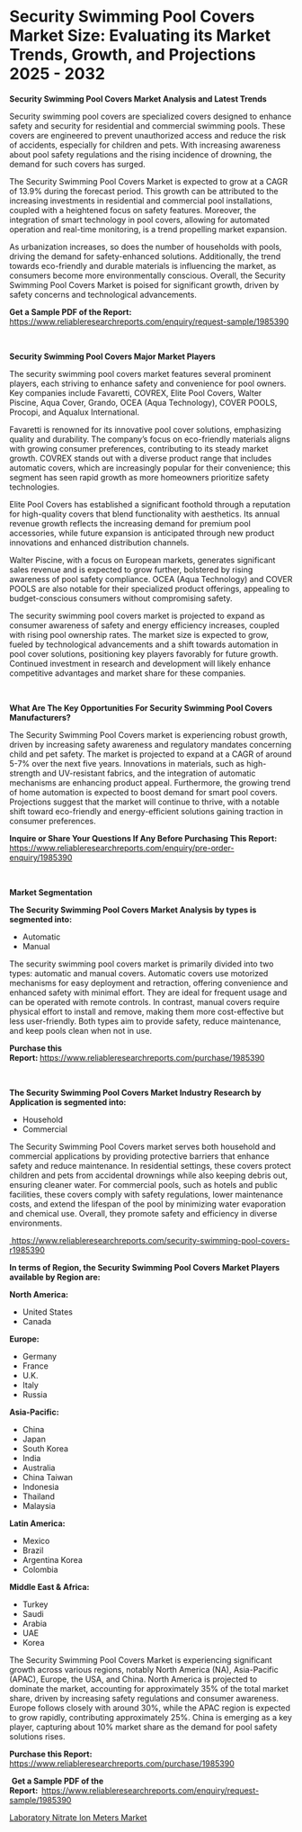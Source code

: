 <p><h1>Security Swimming Pool Covers Market Size: Evaluating its Market Trends, Growth, and Projections 2025 - 2032</h1></p><p><strong>Security Swimming Pool Covers Market Analysis and Latest Trends</strong></p>
<p><p>Security swimming pool covers are specialized covers designed to enhance safety and security for residential and commercial swimming pools. These covers are engineered to prevent unauthorized access and reduce the risk of accidents, especially for children and pets. With increasing awareness about pool safety regulations and the rising incidence of drowning, the demand for such covers has surged.</p><p>The Security Swimming Pool Covers Market is expected to grow at a CAGR of 13.9% during the forecast period. This growth can be attributed to the increasing investments in residential and commercial pool installations, coupled with a heightened focus on safety features. Moreover, the integration of smart technology in pool covers, allowing for automated operation and real-time monitoring, is a trend propelling market expansion. </p><p>As urbanization increases, so does the number of households with pools, driving the demand for safety-enhanced solutions. Additionally, the trend towards eco-friendly and durable materials is influencing the market, as consumers become more environmentally conscious. Overall, the Security Swimming Pool Covers Market is poised for significant growth, driven by safety concerns and technological advancements.</p></p>
<p><strong>Get a Sample PDF of the Report:&nbsp;</strong> <a href="https://www.reliableresearchreports.com/enquiry/request-sample/1985390?utm_campaign=2609&utm_medium=2&utm_source=Github&utm_content=ia&utm_term=02032025&utm_id=security-swimming-pool-covers">https://www.reliableresearchreports.com/enquiry/request-sample/1985390</a></p>
<p>&nbsp;</p>
<p><strong>Security Swimming Pool Covers Major Market Players</strong></p>
<p><p>The security swimming pool covers market features several prominent players, each striving to enhance safety and convenience for pool owners. Key companies include Favaretti, COVREX, Elite Pool Covers, Walter Piscine, Aqua Cover, Grando, OCEA (Aqua Technology), COVER POOLS, Procopi, and Aqualux International.</p><p>Favaretti is renowned for its innovative pool cover solutions, emphasizing quality and durability. The company’s focus on eco-friendly materials aligns with growing consumer preferences, contributing to its steady market growth. COVREX stands out with a diverse product range that includes automatic covers, which are increasingly popular for their convenience; this segment has seen rapid growth as more homeowners prioritize safety technologies.</p><p>Elite Pool Covers has established a significant foothold through a reputation for high-quality covers that blend functionality with aesthetics. Its annual revenue growth reflects the increasing demand for premium pool accessories, while future expansion is anticipated through new product innovations and enhanced distribution channels.</p><p>Walter Piscine, with a focus on European markets, generates significant sales revenue and is expected to grow further, bolstered by rising awareness of pool safety compliance. OCEA (Aqua Technology) and COVER POOLS are also notable for their specialized product offerings, appealing to budget-conscious consumers without compromising safety.</p><p>The security swimming pool covers market is projected to expand as consumer awareness of safety and energy efficiency increases, coupled with rising pool ownership rates. The market size is expected to grow, fueled by technological advancements and a shift towards automation in pool cover solutions, positioning key players favorably for future growth. Continued investment in research and development will likely enhance competitive advantages and market share for these companies.</p></p>
<p>&nbsp;</p>
<p><strong>What Are The Key Opportunities For Security Swimming Pool Covers Manufacturers?</strong></p>
<p><p>The Security Swimming Pool Covers market is experiencing robust growth, driven by increasing safety awareness and regulatory mandates concerning child and pet safety. The market is projected to expand at a CAGR of around 5-7% over the next five years. Innovations in materials, such as high-strength and UV-resistant fabrics, and the integration of automatic mechanisms are enhancing product appeal. Furthermore, the growing trend of home automation is expected to boost demand for smart pool covers. Projections suggest that the market will continue to thrive, with a notable shift toward eco-friendly and energy-efficient solutions gaining traction in consumer preferences.</p></p>
<p><strong>Inquire or Share Your Questions If Any Before Purchasing This Report:</strong> <a href="https://www.reliableresearchreports.com/enquiry/pre-order-enquiry/1985390?utm_campaign=2609&utm_medium=2&utm_source=Github&utm_content=ia&utm_term=02032025&utm_id=security-swimming-pool-covers">https://www.reliableresearchreports.com/enquiry/pre-order-enquiry/1985390</a></p>
<p>&nbsp;</p>
<p><strong>Market Segmentation</strong></p>
<p><strong>The Security Swimming Pool Covers Market Analysis by types is segmented into:</strong></p>
<p><ul><li>Automatic</li><li>Manual</li></ul></p>
<p><p>The security swimming pool covers market is primarily divided into two types: automatic and manual covers. Automatic covers use motorized mechanisms for easy deployment and retraction, offering convenience and enhanced safety with minimal effort. They are ideal for frequent usage and can be operated with remote controls. In contrast, manual covers require physical effort to install and remove, making them more cost-effective but less user-friendly. Both types aim to provide safety, reduce maintenance, and keep pools clean when not in use.</p></p>
<p><strong>Purchase this Report:&nbsp;</strong><a href="https://www.reliableresearchreports.com/purchase/1985390?utm_campaign=2609&utm_medium=2&utm_source=Github&utm_content=ia&utm_term=02032025&utm_id=security-swimming-pool-covers">https://www.reliableresearchreports.com/purchase/1985390</a></p>
<p>&nbsp;</p>
<p><strong>The Security Swimming Pool Covers Market Industry Research by Application is segmented into:</strong></p>
<p><ul><li>Household</li><li>Commercial</li></ul></p>
<p><p>The Security Swimming Pool Covers market serves both household and commercial applications by providing protective barriers that enhance safety and reduce maintenance. In residential settings, these covers protect children and pets from accidental drownings while also keeping debris out, ensuring cleaner water. For commercial pools, such as hotels and public facilities, these covers comply with safety regulations, lower maintenance costs, and extend the lifespan of the pool by minimizing water evaporation and chemical use. Overall, they promote safety and efficiency in diverse environments.</p></p>
<p><a href="https://www.reliableresearchreports.com/security-swimming-pool-covers-r1985390?utm_campaign=2609&utm_medium=2&utm_source=Github&utm_content=ia&utm_term=02032025&utm_id=security-swimming-pool-covers">&nbsp;https://www.reliableresearchreports.com/security-swimming-pool-covers-r1985390</a></p>
<p><strong>In terms of Region, the Security Swimming Pool Covers Market Players available by Region are:</strong></p>
<p>
    <p> <strong> North America: </strong>
        <ul>
            <li>United States</li>
            <li>Canada</li>
        </ul>
        </p> 
    <p> <strong> Europe: </strong>
        <ul>
            <li>Germany</li>
            <li>France</li>
            <li>U.K.</li>
            <li>Italy</li>
            <li>Russia</li>
        </ul>
        </p> 
    <p> <strong> Asia-Pacific: </strong>
        <ul>
            <li>China</li>
            <li>Japan</li>
            <li>South Korea</li>
            <li>India</li>
            <li>Australia</li>
            <li>China Taiwan</li>
            <li>Indonesia</li>
            <li>Thailand</li>
            <li>Malaysia</li>
        </ul>
        </p> 
    <p> <strong> Latin America: </strong>
        <ul>
            <li>Mexico</li>
            <li>Brazil</li>
            <li>Argentina Korea</li>
            <li>Colombia</li>
        </ul>
        </p> 
    <p> <strong> Middle East & Africa: </strong>
        <ul>
            <li>Turkey</li>
            <li>Saudi</li>
            <li>Arabia</li>
            <li>UAE</li>
            <li>Korea</li>
        </ul>
    </p>
    </p>
<p><p>The Security Swimming Pool Covers Market is experiencing significant growth across various regions, notably North America (NA), Asia-Pacific (APAC), Europe, the USA, and China. North America is projected to dominate the market, accounting for approximately 35% of the total market share, driven by increasing safety regulations and consumer awareness. Europe follows closely with around 30%, while the APAC region is expected to grow rapidly, contributing approximately 25%. China is emerging as a key player, capturing about 10% market share as the demand for pool safety solutions rises.</p></p>
<p><strong>Purchase this Report: </strong><a href="https://www.reliableresearchreports.com/purchase/1985390?utm_campaign=2609&utm_medium=2&utm_source=Github&utm_content=ia&utm_term=02032025&utm_id=security-swimming-pool-covers">https://www.reliableresearchreports.com/purchase/1985390</a></p>
<p>&nbsp;<strong>Get a Sample PDF of the Report:&nbsp;&nbsp;</strong><a href="https://www.reliableresearchreports.com/enquiry/request-sample/1985390?utm_campaign=2609&utm_medium=2&utm_source=Github&utm_content=ia&utm_term=02032025&utm_id=security-swimming-pool-covers">https://www.reliableresearchreports.com/enquiry/request-sample/1985390</a></p>
<p><strong></strong></p>
<p><p><a href="https://github.com/nemcemakoi/Market-Research-Report-List-1/blob/main/laboratory-nitrate-ion-meters-market.md?utm_campaign=2609&utm_medium=2&utm_source=Github&utm_content=ia&utm_term=02032025&utm_id=security-swimming-pool-covers">Laboratory Nitrate Ion Meters Market</a></p></p>